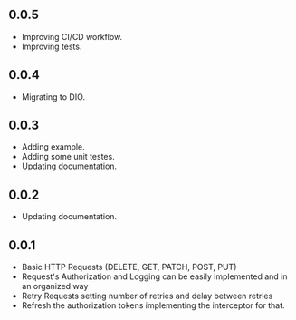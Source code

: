 ## 0.0.5

-   Improving CI/CD workflow.
-   Improving tests.

## 0.0.4

-   Migrating to DIO.

## 0.0.3

-   Adding example.
-   Adding some unit testes.
-   Updating documentation.

## 0.0.2

-   Updating documentation.

## 0.0.1

-   Basic HTTP Requests (DELETE, GET, PATCH, POST, PUT)
-   Request's Authorization and Logging can be easily implemented and in an organized way
-   Retry Requests setting number of retries and delay between retries
-   Refresh the authorization tokens implementing the interceptor for that.
